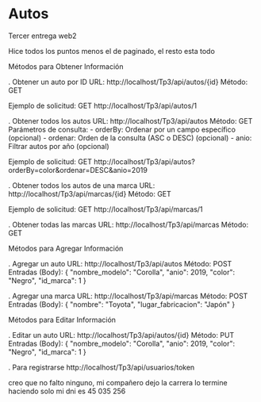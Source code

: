# Autos
Tercer entrega web2

Hice todos los puntos menos el de paginado, el resto esta todo 


Métodos para Obtener Información

. Obtener un auto por ID
   URL: http://localhost/Tp3/api/autos/{id}
   Método: GET

   Ejemplo de solicitud:
   GET http://localhost/Tp3/api/autos/1


. Obtener todos los autos
   URL: http://localhost/Tp3/api/autos
   Método: GET
   Parámetros de consulta:
     - orderBy: Ordenar por un campo específico (opcional)
     - ordenar: Orden de la consulta (ASC o DESC) (opcional)
     - anio: Filtrar autos por año (opcional)

   Ejemplo de solicitud:
   GET http://localhost/Tp3/api/autos?orderBy=color&ordenar=DESC&anio=2019


. Obtener todos los autos de una marca
   URL: http://localhost/Tp3/api/marcas/{id}
   Método: GET


   Ejemplo de solicitud:
   GET http://localhost/Tp3/api/marcas/1


. Obtener todas las marcas
   URL: http://localhost/Tp3/api/marcas
   Método: GET


Métodos para Agregar Información

. Agregar un auto
   URL: http://localhost/Tp3/api/autos
   Método: POST
   Entradas (Body):
   {
     "nombre_modelo": "Corolla",
     "anio": 2019,
     "color": "Negro",
     "id_marca": 1
   }

 

. Agregar una marca
   URL: http://localhost/Tp3/api/marcas
   Método: POST
   Entradas (Body):
   {
     "nombre": "Toyota",
     "lugar_fabricacion": "Japón"
   }


Métodos para Editar Información

. Editar un auto
   URL: http://localhost/Tp3/api/autos/{id}
   Método: PUT
   Entradas (Body):
   {
     "nombre_modelo": "Corolla",
     "anio": 2019,
     "color": "Negro",
     "id_marca": 1
   }

. Para registrarse 
http://localhost/Tp3/api/usuarios/token

creo que no falto ninguno, mi compañero dejo la carrera  lo termine haciendo solo mi dni es 45 035 256 
